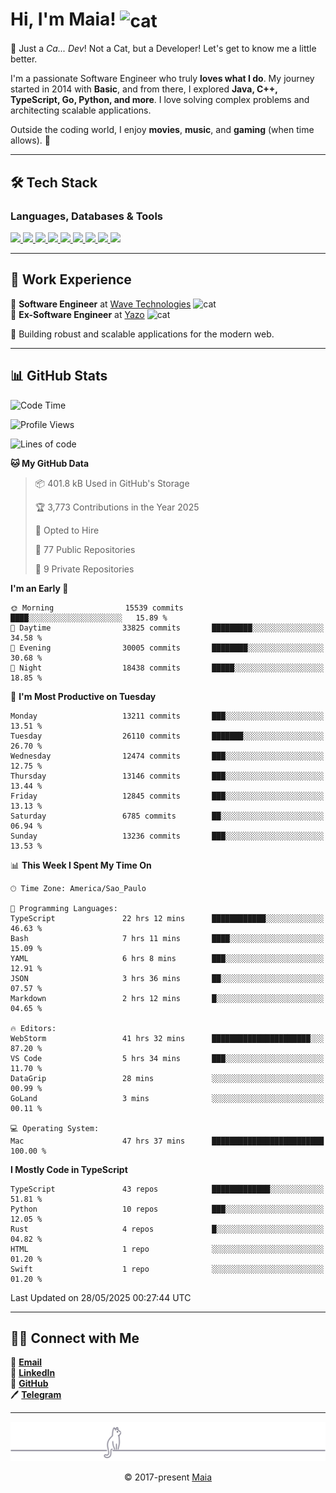 <h1 align="left">Hi, I'm Maia! 
<img src="https://emojis.slackmojis.com/emojis/images/1643509834/36299/black-cat.gif?1643509834" width="50" height="60" align="center" alt="cat"/>
</h1>

🎩 Just a *Ca... Dev*! Not a Cat, but a Developer! Let's get to know me a little better.

I'm a passionate Software Engineer who truly **loves what I do**. My journey started in 2014 with **Basic**, and from there, I explored **Java, C++, TypeScript, Go, Python, and more**. I love solving complex problems and architecting scalable applications.

Outside the coding world, I enjoy **movies**, **music**, and **gaming** (when time allows). 🚀

---

## 🛠️ Tech Stack

### Languages, Databases & Tools
<p>
  <a href="https://www.typescriptlang.org">
    <img src="https://skillicons.dev/icons?i=ts" />
  </a>
  <a href="https://go.dev">
    <img src="https://skillicons.dev/icons?i=go" />
  </a>
  <a href="https://www.python.org">
    <img src="https://skillicons.dev/icons?i=python" />
  </a>
  <a href="https://gradle.org">
    <img src="https://skillicons.dev/icons?i=gradle" />
  </a>
  <a href="https://redis.io">
    <img src="https://skillicons.dev/icons?i=redis" />
  </a>
  <a href="https://www.mongodb.com">
    <img src="https://skillicons.dev/icons?i=mongodb" />
  </a>
  <a href="https://nodejs.org">
    <img src="https://skillicons.dev/icons?i=nodejs" />
  </a>
  <a href="https://www.javascript.com">
    <img src="https://skillicons.dev/icons?i=js" />
  </a>
  <a href="https://www.docker.com">
    <img src="https://skillicons.dev/icons?i=docker" />
  </a>
</p>

---

## 💼 Work Experience

🔹 **Software Engineer** at [Wave Technologies](https://www.linkedin.com/company/wave-technologies-oficial/)   <img src="https://media.giphy.com/media/WUlplcMpOCEmTGBtBW/giphy.gif" width="30" alt="cat"> <br>
🔹 **Ex-Software Engineer** at [Yazo](https://yazo.com.br/) <img src="https://media.giphy.com/media/WUlplcMpOCEmTGBtBW/giphy.gif" width="30" alt="cat"> <br>

🚀 Building robust and scalable applications for the modern web.

---

## 📊 GitHub Stats

<!--START_SECTION:waka-->
![Code Time](http://img.shields.io/badge/Code%20Time-6%2C048%20hrs%204%20mins-blue)

![Profile Views](http://img.shields.io/badge/Profile%20Views-6-blue)

![Lines of code](https://img.shields.io/badge/From%20Hello%20World%20I%27ve%20Written-19.6%20million%20lines%20of%20code-blue)

**🐱 My GitHub Data** 

> 📦 401.8 kB Used in GitHub's Storage 
 > 
> 🏆 3,773 Contributions in the Year 2025
 > 
> 💼 Opted to Hire
 > 
> 📜 77 Public Repositories 
 > 
> 🔑 9 Private Repositories 
 > 
**I'm an Early 🐤** 

```text
🌞 Morning                15539 commits       ████░░░░░░░░░░░░░░░░░░░░░   15.89 % 
🌆 Daytime                33825 commits       █████████░░░░░░░░░░░░░░░░   34.58 % 
🌃 Evening                30005 commits       ████████░░░░░░░░░░░░░░░░░   30.68 % 
🌙 Night                  18438 commits       █████░░░░░░░░░░░░░░░░░░░░   18.85 % 
```
📅 **I'm Most Productive on Tuesday** 

```text
Monday                   13211 commits       ███░░░░░░░░░░░░░░░░░░░░░░   13.51 % 
Tuesday                  26110 commits       ███████░░░░░░░░░░░░░░░░░░   26.70 % 
Wednesday                12474 commits       ███░░░░░░░░░░░░░░░░░░░░░░   12.75 % 
Thursday                 13146 commits       ███░░░░░░░░░░░░░░░░░░░░░░   13.44 % 
Friday                   12845 commits       ███░░░░░░░░░░░░░░░░░░░░░░   13.13 % 
Saturday                 6785 commits        ██░░░░░░░░░░░░░░░░░░░░░░░   06.94 % 
Sunday                   13236 commits       ███░░░░░░░░░░░░░░░░░░░░░░   13.53 % 
```


📊 **This Week I Spent My Time On** 

```text
🕑︎ Time Zone: America/Sao_Paulo

💬 Programming Languages: 
TypeScript               22 hrs 12 mins      ████████████░░░░░░░░░░░░░   46.63 % 
Bash                     7 hrs 11 mins       ████░░░░░░░░░░░░░░░░░░░░░   15.09 % 
YAML                     6 hrs 8 mins        ███░░░░░░░░░░░░░░░░░░░░░░   12.91 % 
JSON                     3 hrs 36 mins       ██░░░░░░░░░░░░░░░░░░░░░░░   07.57 % 
Markdown                 2 hrs 12 mins       █░░░░░░░░░░░░░░░░░░░░░░░░   04.65 % 

🔥 Editors: 
WebStorm                 41 hrs 32 mins      ██████████████████████░░░   87.20 % 
VS Code                  5 hrs 34 mins       ███░░░░░░░░░░░░░░░░░░░░░░   11.70 % 
DataGrip                 28 mins             ░░░░░░░░░░░░░░░░░░░░░░░░░   00.99 % 
GoLand                   3 mins              ░░░░░░░░░░░░░░░░░░░░░░░░░   00.11 % 

💻 Operating System: 
Mac                      47 hrs 37 mins      █████████████████████████   100.00 % 
```

**I Mostly Code in TypeScript** 

```text
TypeScript               43 repos            █████████████░░░░░░░░░░░░   51.81 % 
Python                   10 repos            ███░░░░░░░░░░░░░░░░░░░░░░   12.05 % 
Rust                     4 repos             █░░░░░░░░░░░░░░░░░░░░░░░░   04.82 % 
HTML                     1 repo              ░░░░░░░░░░░░░░░░░░░░░░░░░   01.20 % 
Swift                    1 repo              ░░░░░░░░░░░░░░░░░░░░░░░░░   01.20 % 
```




 Last Updated on 28/05/2025 00:27:44 UTC
<!--END_SECTION:waka-->

---

## 👯‍👨 Connect with Me
📧 **[Email](mailto:gabrielmaialva33@gmail.com)**  
🔗 **[LinkedIn](https://www.linkedin.com/in/gabriel-maia-183984239)**  
🐙 **[GitHub](https://github.com/gabrielmaialva33)**  
🖊 **[Telegram](https://t.me/sr_mrootx)**

---

<p align="center"><img src="https://raw.githubusercontent.com/gabrielmaialva33/gabrielmaialva33/master/assets/gray0_ctp_on_line.svg?sanitize=true" /></p>
<p align="center">&copy; 2017-present <a href="https://github.com/gabrielmaialva33/" target="_blank">Maia</a></p>
